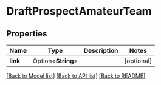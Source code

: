 # DraftProspectAmateurTeam

## Properties

Name | Type | Description | Notes
------------ | ------------- | ------------- | -------------
**link** | Option<**String**> |  | [optional]

[[Back to Model list]](../README.md#documentation-for-models) [[Back to API list]](../README.md#documentation-for-api-endpoints) [[Back to README]](../README.md)


